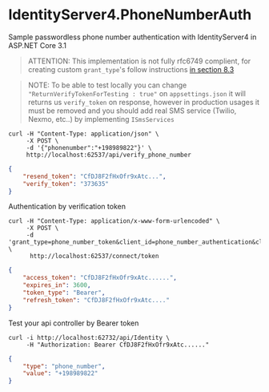 # IdentityServer4.PhoneNumberAuth
Sample passwordless phone number authentication with IdentityServer4 in ASP.NET Core 3.1

> ATTENTION: This implementation is not fully rfc6749 complient, for creating custom `grant_type`'s follow instructions [in section 8.3](https://datatracker.ietf.org/doc/html/rfc6749#section-8.3)

> NOTE: To be able to test locally you can change `"ReturnVerifyTokenForTesting : true"` on `appsettings.json` it will returns us `verify_token` on response, however in production usages it must be removed and you should add real SMS service (Twilio, Nexmo, etc..) by implementing `ISmsServices`

```console
curl -H "Content-Type: application/json" \ 
     -X POST \ 
     -d '{"phonenumber":"+198989822"}' \ 
     http://localhost:62537/api/verify_phone_number
```
```json
{
    "resend_token": "CfDJ8F2fHxOfr9xAtc...",
    "verify_token": "373635"
}
```

Authentication by verification token

```console
curl -H "Content-Type: application/x-www-form-urlencoded" \
     -X POST \ 
     -d 'grant_type=phone_number_token&client_id=phone_number_authentication&client_secret=secret&phone_number=%2B198989822&verification_token=373635' \ 
      http://localhost:62537/connect/token
```

```json
{
    "access_token": "CfDJ8F2fHxOfr9xAtc......",
    "expires_in": 3600,
    "token_type": "Bearer",
    "refresh_token": "CfDJ8F2fHxOfr9xAtc...."
}
```

Test your api controller by Bearer token

```console
curl -i http://localhost:62732/api/Identity \
     -H "Authorization: Bearer CfDJ8F2fHxOfr9xAtc......"
```

```json
{
    "type": "phone_number",
    "value": "+198989822"
}
```
